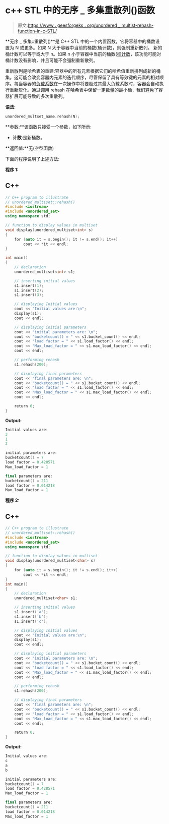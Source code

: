 # c++ STL 中的无序 _ 多集重散列()函数

> 原文:[https://www . geesforgeks . org/unordered _ multist-rehash-function-in-c-STL/](https://www.geeksforgeeks.org/unordered_multiset-rehash-function-in-c-stl/)

**无序 _ 多集::重散列()**是 C++ STL 中的一个内置函数，它将容器中的桶数设置为 N 或更多。如果 N 大于容器中当前的桶数(桶计数)，则强制重新散列。
新的桶计数可以等于或大于 n。如果 n 小于容器中当前的桶数([桶计数](https://www.geeksforgeeks.org/unordered_multiset-bucket_count-function-in-c-stl/)，该功能可能对桶计数没有影响，并且可能不会强制重新散列。

重新散列是哈希表的重建:容器中的所有元素根据它们的哈希值重新排列成新的桶集。这可能会改变容器内元素的迭代顺序，尽管保留了具有等效键的元素的相对顺序。每当容器的[负载系数](https://www.geeksforgeeks.org/unordered_multiset-load_factor-function-in-c-stl/)在一次操作中将要超过其最大负载系数时，容器会自动执行重新灰化。通过调用 rehash 在哈希表中保留一定数量的最小桶，我们避免了容器扩展可能导致的多次重散列。

**语法:**

```cpp
unordered_multset_name.rehash(N);
```

**参数:**该函数只接受一个参数，如下所示:

*   **计数**:是新桶数。

**返回值:**无(空型函数)

下面的程序说明了上述方法:

**程序 1:**

## C++

```cpp
// C++ program to illustrate
// unordered_multiset::rehash()
#include <iostream>
#include <unordered_set>
using namespace std;

// function to display values in multiset
void display(unordered_multiset<int> s)
{
    for (auto it = s.begin(); it != s.end(); it++)
        cout << *it << endl;
}

int main()
{
    // declaration
    unordered_multiset<int> s1;

    // inserting initial values
    s1.insert(1);
    s1.insert(2);
    s1.insert(3);

    // displaying Initial values
    cout << "Initial values are:\n";
    display(s1);
    cout << endl;

    // displaying initial parameters
    cout << "initial parameters are: \n";
    cout << "bucketcount() = " << s1.bucket_count() << endl;
    cout << "load factor = " << s1.load_factor() << endl;
    cout << "Max_load_factor = " << s1.max_load_factor() << endl;
    cout << endl;

    // performing rehash
    s1.rehash(200);

    // displaying final parameters
    cout << "final parameters are: \n";
    cout << "bucketcount() = " << s1.bucket_count() << endl;
    cout << "load factor = " << s1.load_factor() << endl;
    cout << "Max_load_factor = " << s1.max_load_factor() << endl;
    cout << endl;

    return 0;
}
```

**Output:** 

```cpp
Initial values are:
3
1
2

initial parameters are: 
bucketcount() = 7
load factor = 0.428571
Max_load_factor = 1

final parameters are: 
bucketcount() = 211
load factor = 0.014218
Max_load_factor = 1
```

**程序 2:**

## C++

```cpp
// C++ program to illustrate
// unordered_multiset::rehash()
#include <iostream>
#include <unordered_set>
using namespace std;

// function to display values in multiset
void display(unordered_multiset<char> s)
{
    for (auto it = s.begin(); it != s.end(); it++)
        cout << *it << endl;
}
int main()
{
    // declaration
    unordered_multiset<char> s1;

    // inserting initial values
    s1.insert('a');
    s1.insert('b');
    s1.insert('c');

    // displaying Initial values
    cout << "Initial values are:\n";
    display(s1);
    cout << endl;

    // displaying initial parameters
    cout << "initial parameters are: \n";
    cout << "bucketcount() = " << s1.bucket_count() << endl;
    cout << "load factor = " << s1.load_factor() << endl;
    cout << "Max_load_factor = " << s1.max_load_factor() << endl;
    cout << endl;

    // performing rehash
    s1.rehash(200);

    // displaying final parameters
    cout << "final parameters are: \n";
    cout << "bucketcount() = " << s1.bucket_count() << endl;
    cout << "load factor = " << s1.load_factor() << endl;
    cout << "Max_load_factor = " << s1.max_load_factor() << endl;
    cout << endl;

    return 0;
}
```

**Output:** 

```cpp
Initial values are:
c
a
b

initial parameters are: 
bucketcount() = 7
load factor = 0.428571
Max_load_factor = 1

final parameters are: 
bucketcount() = 211
load factor = 0.014218
Max_load_factor = 1
```